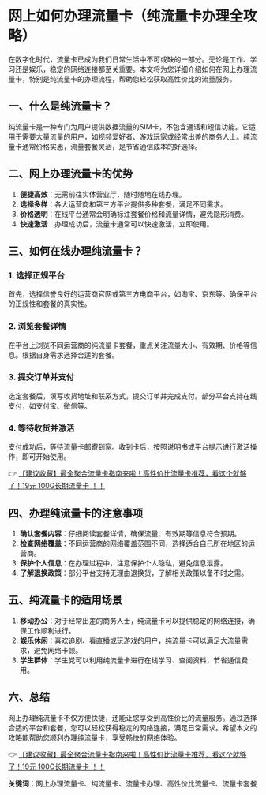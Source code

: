 # 网上如何办理流量卡（纯流量卡办理全攻略）

在数字化时代，流量卡已成为我们日常生活中不可或缺的一部分。无论是工作、学习还是娱乐，稳定的网络连接都至关重要。本文将为您详细介绍如何在网上办理流量卡，特别是纯流量卡的办理流程，帮助您轻松获取高性价比的流量服务。

## 一、什么是纯流量卡？

纯流量卡是一种专门为用户提供数据流量的SIM卡，不包含通话和短信功能。它适用于需要大量流量的用户，如视频爱好者、游戏玩家或经常出差的商务人士。纯流量卡通常价格实惠，流量套餐灵活，是节省通信成本的好选择。

## 二、网上办理流量卡的优势

1. **便捷高效**：无需前往实体营业厅，随时随地在线办理。
2. **选择多样**：各大运营商和第三方平台提供多种套餐，满足不同需求。
3. **价格透明**：在线平台通常会明确标注套餐价格和流量详情，避免隐形消费。
4. **快速激活**：办理成功后，流量卡通常可以快速激活，立即使用。

## 三、如何在线办理纯流量卡？

### 1. 选择正规平台
首先，选择信誉良好的运营商官网或第三方电商平台，如淘宝、京东等。确保平台的正规性和套餐的真实性。

### 2. 浏览套餐详情
在平台上浏览不同运营商的纯流量卡套餐，重点关注流量大小、有效期、价格等信息。根据自身需求选择合适的套餐。

### 3. 提交订单并支付
选定套餐后，填写收货地址和联系方式，提交订单并完成支付。部分平台支持在线支付，如支付宝、微信等。

### 4. 等待收货并激活
支付成功后，等待流量卡邮寄到家。收到卡后，按照说明书或平台提示进行激活操作，即可开始使用。

👉 [【建议收藏】最全聚合流量卡指南来啦！高性价比流量卡推荐，看这个就够了！19元 100G长期流量卡 ！！](https://bit.ly/Liuliangka)

## 四、办理纯流量卡的注意事项

1. **确认套餐内容**：仔细阅读套餐详情，确保流量、有效期等信息符合预期。
2. **检查网络覆盖**：不同运营商的网络覆盖范围不同，选择适合自己所在地区的运营商。
3. **保护个人信息**：在办理过程中，注意保护个人隐私，避免信息泄露。
4. **了解退换政策**：部分平台支持无理由退换货，了解相关政策以备不时之需。

## 五、纯流量卡的适用场景

1. **移动办公**：对于经常出差的商务人士，纯流量卡可以提供稳定的网络连接，确保工作顺利进行。
2. **娱乐休闲**：喜欢追剧、看直播或玩游戏的用户，纯流量卡可以满足大流量需求，避免网络卡顿。
3. **学生群体**：学生党可以利用纯流量卡进行在线学习、查阅资料，节省通信费用。

## 六、总结

网上办理纯流量卡不仅方便快捷，还能让您享受到高性价比的流量服务。通过选择合适的平台和套餐，您可以轻松获得稳定的网络连接，满足日常需求。希望本文的攻略能帮助您顺利办理纯流量卡，享受畅快的网络体验。

👉 [【建议收藏】最全聚合流量卡指南来啦！高性价比流量卡推荐，看这个就够了！19元 100G长期流量卡 ！！](https://bit.ly/Liuliangka)

**关键词**：网上办理流量卡、纯流量卡、流量卡办理、高性价比流量卡、流量卡套餐